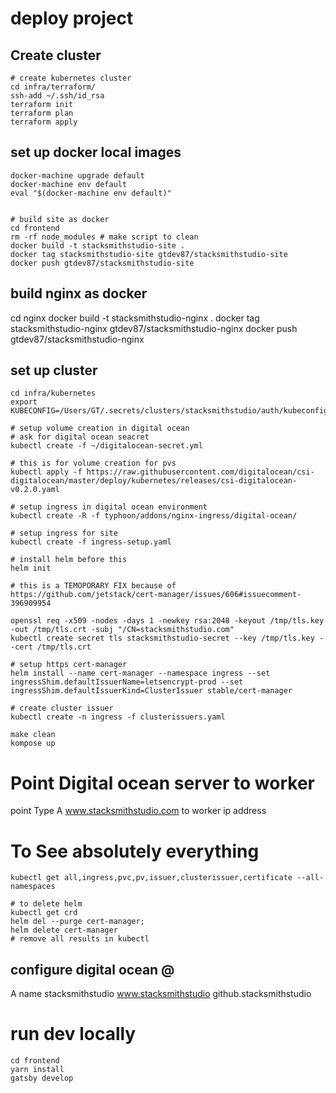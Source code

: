 # deploy project
## Create cluster

```
# create kubernetes cluster
cd infra/terraform/
ssh-add ~/.ssh/id_rsa
terraform init
terraform plan
terraform apply
```

## set up docker local images
```
docker-machine upgrade default
docker-machine env default
eval "$(docker-machine env default)"


# build site as docker
cd frontend
rm -rf node_modules # make script to clean
docker build -t stacksmithstudio-site .
docker tag stacksmithstudio-site gtdev87/stacksmithstudio-site
docker push gtdev87/stacksmithstudio-site

```

## build nginx as docker
cd nginx
docker build -t stacksmithstudio-nginx .
docker tag stacksmithstudio-nginx gtdev87/stacksmithstudio-nginx
docker push gtdev87/stacksmithstudio-nginx

## set up cluster
```
cd infra/kubernetes
export KUBECONFIG=/Users/GT/.secrets/clusters/stacksmithstudio/auth/kubeconfig

# setup volume creation in digital ocean
# ask for digital ocean seacret
kubectl create -f ~/digitalocean-secret.yml

# this is for volume creation for pvs
kubectl apply -f https://raw.githubusercontent.com/digitalocean/csi-digitalocean/master/deploy/kubernetes/releases/csi-digitalocean-v0.2.0.yaml

# setup ingress in digital ocean environment
kubectl create -R -f typhoon/addons/nginx-ingress/digital-ocean/

# setup ingress for site
kubectl create -f ingress-setup.yaml

# install helm before this
helm init

# this is a TEMOPORARY FIX because of https://github.com/jetstack/cert-manager/issues/606#issuecomment-396909954

openssl req -x509 -nodes -days 1 -newkey rsa:2048 -keyout /tmp/tls.key -out /tmp/tls.crt -subj "/CN=stacksmithstudio.com"
kubectl create secret tls stacksmithstudio-secret --key /tmp/tls.key --cert /tmp/tls.crt

# setup https cert-manager
helm install --name cert-manager --namespace ingress --set ingressShim.defaultIssuerName=letsencrypt-prod --set ingressShim.defaultIssuerKind=ClusterIssuer stable/cert-manager

# create cluster issuer
kubectl create -n ingress -f clusterissuers.yaml

make clean
kompose up

```

# Point Digital ocean server to worker

point Type A www.stacksmithstudio.com to worker ip address


# To See absolutely everything
```
kubectl get all,ingress,pvc,pv,issuer,clusterissuer,certificate --all-namespaces
```


```
# to delete helm
kubectl get crd
helm del --purge cert-manager;
helm delete cert-manager
# remove all results in kubectl
```

## configure digital ocean @

A name
stacksmithstudio
www.stacksmithstudio
github.stacksmithstudio

# run dev locally
```
cd frontend
yarn install
gatsby develop
```
